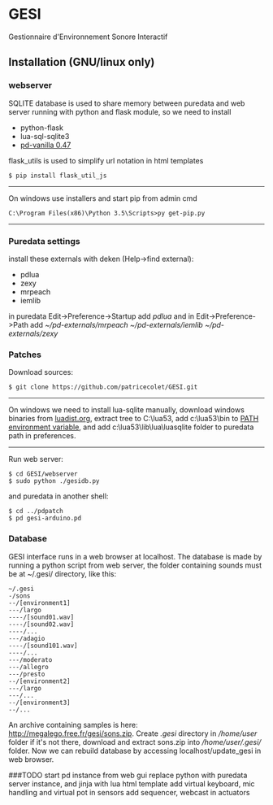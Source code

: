 # GESI
Gestionnaire d'Environnement Sonore Interactif
## Installation (GNU/linux only)
### webserver
SQLITE database is used to share memory between puredata and web server running with python and flask module, so we need to install
* python-flask 
* lua-sql-sqlite3
* [pd-vanilla 0.47](http://msp.ucsd.edu/software.html)
 
flask_utils is used to simplify url notation in html templates
```
$ pip install flask_util_js

```
----
On windows use installers and start pip from admin cmd

```
C:\Program Files(x86)\Python 3.5\Scripts>py get-pip.py

```

----

### Puredata settings
install these externals with deken (Help->find external):
* pdlua
* zexy
* mrpeach
* iemlib

in puredata Edit->Preference->Startup add *pdlua* and in Edit->Preference->Path add *~/pd-externals/mrpeach ~/pd-externals/iemlib ~/pd-externals/zexy*
### Patches
Download sources:
```
$ git clone https://github.com/patricecolet/GESI.git
```

----

On windows we need to install lua-sqlite manually, download windows binaries from 
[luadist.org](luadist.org), extract tree to C:\lua53, add c:\lua53\bin to [PATH environment variable](http://superuser.com/questions/284342/what-are-path-and-other-environment-variables-and-how-can-i-set-or-use-them), and add c:\lua53\lib\lua\luasqlite folder to puredata path in preferences.

----
Run web server:
 ```
$ cd GESI/webserver
$ sudo python ./gesidb.py
```
and puredata in another shell:
```
$ cd ../pdpatch
$ pd gesi-arduino.pd
```

### Database
GESI interface runs in a web browser at localhost. The database is made by running a python script from web server,
the folder containing sounds must be at ~/.gesi/ directory, like this:
```
~/.gesi
-/sons
--/[environment1]
---/largo
----/[sound01.wav]
----/[sound02.wav]
----/...
---/adagio
----/[sound101.wav]
----/...
---/moderato
---/allegro
---/presto
--/[environment2]
---/largo
---/...
--/[environment3]
--/...
```
An archive containing samples is here: http://megalego.free.fr/gesi/sons.zip.
Create *.gesi* directory in */home/user* folder if it's not there, download and extract sons.zip into */home/user/.gesi/* folder.
Now we can rebuild database by accessing localhost/update_gesi in web browser.

###TODO
start pd instance from web gui
replace python with puredata server instance, and jinja with lua html template
add virtual keyboard, mic handling and virtual pot in sensors
add sequencer, webcast in actuators





